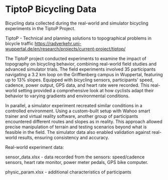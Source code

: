 # TiptoP Bicycling Data
Bicycling data collected during the real-world and simulator bicycling experiments in the TiptoP Project. 

TiptoP - Technical and planning solutions to topographical problems in bicycle traffic
https://radverkehr.uni-wuppertal.de/en/research/projects/current-project/tiptop/

The TiptoP project conducted experiments to examine the impact of topography on bicycling behavior, combining real-world field studies and advanced simulator trials. 
The field experiments involved 35 participants navigating a 3.2 km loop on the Grifflenberg campus in Wuppertal, featuring up to 13% slopes. Equipped with bicycling sensors, participants' speed, cadence, power output, GPS data, and heart rate were recorded. 
This real-world setting provided a comprehensive look at how cyclists adapt their behavior to varying gradients and environmental conditions.

In parallel, a simulator experiment recreated similar conditions in a controlled environment. 
Using a custom-built setup with Wahoo smart trainer and virtual reality software, another group of participants encountered different routes and slopes as in reality. 
This approach allowed precise manipulation of terrain and testing scenarios beyond what is feasible in the field. 
The simulator data also enabled validation against real-world results, ensuring consistency and accuracy. 


Real-world experiment data:

sensor_data.xlsx - data recorded from the sensors: speed/cadence sensors, heart rate monitor, power meter pedals, GPS bike computer.

physic_param.xlsx - additional characteristics of participants

